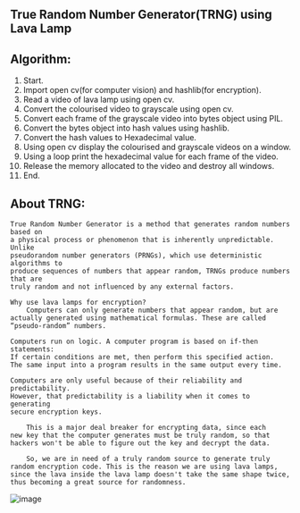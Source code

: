 ## True Random Number Generator(TRNG) using Lava Lamp

## Algorithm:
  1. Start.
  2. Import open cv(for computer vision) and hashlib(for encryption).
  3. Read a video of lava lamp using open cv.
  4. Convert the colourised video to grayscale using open cv.
  5. Convert each frame of the grayscale video into bytes object using PIL.
  6. Convert the bytes object into hash values using hashlib.
  7. Convert the hash values to Hexadecimal value.
  8. Using open cv display the colourised and grayscale videos on a window.
  9. Using a loop print the hexadecimal value for each frame of the video.
  10. Release the memory allocated to the video and destroy all windows.
  11. End.

## About TRNG:
```
True Random Number Generator is a method that generates random numbers based on
a physical process or phenomenon that is inherently unpredictable. Unlike
pseudorandom number generators (PRNGs), which use deterministic algorithms to
produce sequences of numbers that appear random, TRNGs produce numbers that are
truly random and not influenced by any external factors.

Why use lava lamps for encryption?
	Computers can only generate numbers that appear random, but are
actually generated using mathematical formulas. These are called
“pseudo-random” numbers.

Computers run on logic. A computer program is based on if-then statements:
If certain conditions are met, then perform this specified action.
The same input into a program results in the same output every time.

Computers are only useful because of their reliability and predictability.
However, that predictability is a liability when it comes to generating
secure encryption keys.

	This is a major deal breaker for encrypting data, since each
new key that the computer generates must be truly random, so that
hackers won't be able to figure out the key and decrypt the data.

	So, we are in need of a truly random source to generate truly
random encryption code. This is the reason we are using lava lamps,
since the lava inside the lava lamp doesn't take the same shape twice,
thus becoming a great source for randomness.
```
![image](https://github.com/DonBoscoBlaiseA/TRNG-Using-Lava-Lamp/assets/140850829/0f0ffae3-3f17-4a3f-b66f-e32d18cfccd2)
